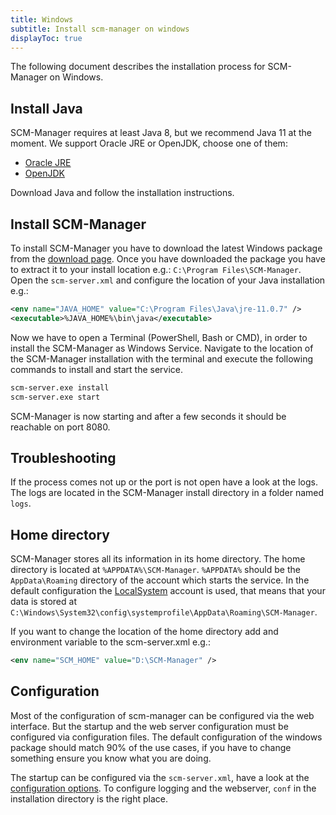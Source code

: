 ```yaml
---
title: Windows
subtitle: Install scm-manager on windows
displayToc: true
---
```


The following document describes the installation process for SCM-Manager on Windows.

## Install Java

SCM-Manager requires at least Java 8, but we recommend Java 11 at the moment.
We support Oracle JRE or OpenJDK, choose one of them:

* [Oracle JRE](https://www.oracle.com/java/technologies/javase-downloads.html#JDK11)
* [OpenJDK](https://adoptopenjdk.net/?variant=openjdk11&jvmVariant=hotspot)

Download Java and follow the installation instructions.

## Install SCM-Manager

To install SCM-Manager you have to download the latest Windows package from the [download page](/download/).
Once you have downloaded the package you have to extract it to your install location e.g.: `C:\Program Files\SCM-Manager`.
Open the `scm-server.xml` and configure the location of your Java installation e.g.:

```xml
<env name="JAVA_HOME" value="C:\Program Files\Java\jre-11.0.7" />
<executable>%JAVA_HOME%\bin\java</executable>
```

Now we have to open a Terminal (PowerShell, Bash or CMD), in order to install the SCM-Manager as Windows Service.
Navigate to the location of the SCM-Manager installation with the terminal and execute the following commands to install and start the service.

```bash
scm-server.exe install
scm-server.exe start
```

SCM-Manager is now starting and after a few seconds it should be reachable on port 8080.

## Troubleshooting

If the process comes not up or the port is not open have a look at the logs.
The logs are located in the SCM-Manager install directory in a folder named `logs`.

## Home directory

SCM-Manager stores all its information in its home directory.
The home directory is located at `%APPDATA%\SCM-Manager`.
`%APPDATA%` should be the `AppData\Roaming` directory of the account which starts the service.
In the default configuration the [LocalSystem](https://docs.microsoft.com/windows/win32/services/localsystem-account) account is used,
that means that your data is stored at `C:\Windows\System32\config\systemprofile\AppData\Roaming\SCM-Manager`.

If you want to change the location of the home directory add and environment variable to the scm-server.xml e.g.:

```xml
<env name="SCM_HOME" value="D:\SCM-Manager" />
```

## Configuration

Most of the configuration of scm-manager can be configured via the web interface.
But the startup and the web server configuration must be configured via configuration files.
The default configuration of the windows package should match 90% of the use cases,
if you have to change something ensure you know what you are doing.

The startup can be configured via the `scm-server.xml`, have a look at the [configuration options](https://github.com/winsw/winsw/blob/master/doc/xmlConfigFile.md).
To configure logging and the webserver, `conf` in the installation directory is the right place.
